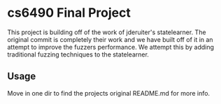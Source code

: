 # cs6490 Final Project

This project is building off of the work of jderuiter's statelearner. The original commit is completely their work and we have built off of it in an attempt to improve the fuzzers performance. We attempt this by adding traditional fuzzing techniques to the statelearner.

## Usage

Move in one dir to find the projects original README.md for more info.